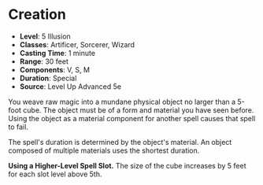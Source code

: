 # Creation

- **Level**: 5 Illusion
- **Classes**: Artificer, Sorcerer, Wizard
- **Casting Time**: 1 minute
- **Range**: 30 feet
- **Components**: V, S, M
- **Duration**: Special
- **Source**: Level Up Advanced 5e

You weave raw magic into a mundane physical object no larger than a 5-foot cube. The object must be of a form and material you have seen before. Using the object as a material component for another spell causes that spell to fail.

The spell's duration is determined by the object's material. An object composed of multiple materials uses the shortest duration.

**Using a Higher-Level Spell Slot.** The size of the cube increases by 5 feet for each slot level above 5th.
